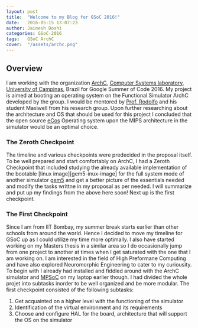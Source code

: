 ```yaml
---
layout: post
title:  "Welcome to my Blog for GSoC 2016!"
date:   2016-05-15 13:07:23
author: Jainesh Doshi
categories: GSoC-2016
tags:	GSoC ArchC
cover:  "/assets/archc.png"
---
```


## Overview

I am working with the organization [ArchC][archc], [Computer Systems laboratory][csl], [University of Campinas][unicamp], Brazil for Google Summer of Code 2016. My project is aimed at booting an operating system on the Functional Simulator ArchC developed by the group. I would be mentored by [Prof. Rodolfo][rodolfo] and his student Maxiwell from his research group. Upon further researching about the architecture and OS that should be used for this project I concluded that the open source [eCos][ecos] Operating system upon the MIPS architecture in the simulator would be an optimal choice.

### The Zeroth Checkpoint
	
The timeline and various checkpoints were predecided in the proposal itself. To be well prepared and start comfortably on ArchC, I had a Zeroth Checkpoint that included studying the already available implementation of the bootable [linux image][gem5-inux-image] for the full system mode of another simulator [gem5][gem5] and get a better picture of the essentials needed and modify the tasks writtne in my proposal as per needed. I will summarize and put up my findings from the above here soon!
Next up is the first checkpoint.

### The First Checkpoint

Since I am from IIT Bombay, my summer break starts earlier than other schools from around the world. Hence I decided to move my timeline for GSoC up as I could utilize my time more optimally. I also have started working on my Masters thesis in a similar area so I do occasionally jump from one project to another at times when I get saturated with the one that I am working on. I am interested in the field of High Preformane Computing and have also explored Neuromorphic Engineering to cater to my curiousity. To begin with I already had installed and fiddled around with the ArchC simulator and [MPSoC][mpsoc] on my laptop earlier though. 
I had divided the whole projet into subtasks inorder to be well organized and be more modular. 
The first checkpoint consisted of the following subtasks:
1. Get acquainted on a higher level with the functioning of the simulator
2. Identification of the virtual environment and its requirements
3. Choose and configure HAL for the board, architecture that will support the OS on the simulator


[archc]:			http://www.archc.org/
[ecos]:				http://ecos.sourceware.org/
[gem5]:				www.gem5.org/
[gem5-linux-image]:	http://www.m5sim.org/Download
[mpsoc]:			http://www.archc.org/benchs/mpsocbench/index.html
[rodolfo]:			http://www.ic.unicamp.br/~rodolfo/
[csl]:				https://lsc.ic.unicamp.br/
[unicamp]:			www.unicamp.br/unicamp/en


